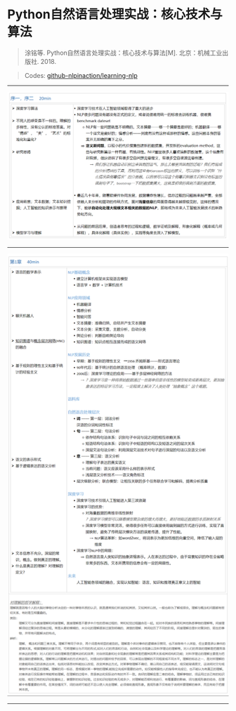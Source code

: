 # Python自然语言处理实战：核心技术与算法
> 涂铭等. Python自然语言处理实战：核心技术与算法[M]. 北京：机械工业出版社. 2018. 

> Codes: [github-nlpinaction/learning-nlp](https://github.com/nlpinaction/learning-nlp) 

----

![](https://github.com/shawnzzx/My-NLP-Learning-Notes/blob/master/Reading%20Notes/Resources/R1_1.PNG)

----

![](https://github.com/shawnzzx/My-NLP-Learning-Notes/blob/master/Reading%20Notes/Resources/R1_2.PNG)

----
